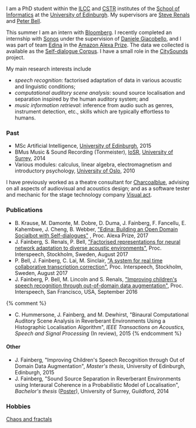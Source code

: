 I am a PhD student within the [ILCC] and [CSTR] institutes of the [School of Informatics] at the [University of Edinburgh]. My supervisors are [Steve Renals] and [Peter Bell].

This summer I am an intern with [Bloomberg](http://www.bloomberg.net). I recently completed an internship with [Sonos](http://www.sonos.com) under the supervision of [Daniele Giacobello], and I was part of team [Edina](https://developer.amazon.com/alexaprize/teams/edina) in the [Amazon Alexa Prize](https://developer.amazon.com/alexaprize). The data we collected is available as the [Self-dialogue Corpus](https://github.com/jfainberg/self_dialogue_corpus). I have a small role in the [CitySounds](http://iot.ed.ac.uk/pilots/citysounds) project.

My main research interests include

- *speech recognition*: factorised adaptation of data in various acoustic and linguistic conditions;
- *computational auditory scene analysis*: sound source localisation and separation inspired by the human auditory system; and
- *music information retrieval*: inference from audio such as genres, instrument detection, etc., skills which are typically effortless to humans.

### Past

- MSc Artificial Intelligence, [University of Edinburgh], 2015
- BMus Music & Sound Recording (Tonmeister), [IoSR], [University of Surrey], 2014 
- Various modules: calculus, linear algebra, electromagnetism and introductory psychology, [University of Oslo], 2010

I have previously worked as a theatre consultant for [Charcoalblue], advising on all aspects of audiovisual and acoustics design; and as a software tester and mechanic for the stage technology company [Visual act].

### Publications
- B. Krause, M. Damonte, M. Dobre, D. Duma, J. Fainberg, F. Fancellu, E. Kahembwe, J. Cheng, B. Webber, ["Edina: Building an Open Domain Socialbot with
Self-dialogues"](https://arxiv.org/pdf/1709.09816.pdf)
, Proc. Alexa Prize, 2017
- J. Fainberg, S. Renals, P. Bell, ["Factorised representations for neural network adaptation to diverse acoustic environments"](http://www.research.ed.ac.uk/portal/files/39658781/joachimIS2017.pdf), Proc. Interspeech, Stockholm, Sweden, August 2017
- P. Bell, J. Fainberg, C. Lai, M. Sinclair, ["A system for real time collaborative transcription correction"](http://www.research.ed.ac.uk/portal/files/39291622/is2017demo_nh_1.pdf), Proc. Interspeech, Stockholm, Sweden, August 2017
- J. Fainberg, P. Bell, M. Lincoln and S. Renals, ["Improving children's speech recognition through out-of-domain data augmentation"](http://www.cstr.ed.ac.uk/downloads/publications/2016/master.pdf), Proc. Interspeech, San Francisco, USA, September 2016

{% comment %}
- C. Hummersone, J. Fainberg, and M. Dewhirst, "Binaural Computational Auditory Scene Analysis in Reverberant Environments Using a Histographic Localisation Algorithm", *IEEE Transactions on Acoustics, Speech and Signal Processing* (In review), 2015
{% endcomment %}

#### Other

- J. Fainberg, "Improving Children's Speech Recognition through Out of Domain Data Augmentation", *Master's thesis*, University of Edinburgh, Edinburgh, 2015
- J. Fainberg, "Sound Source Separation in Reverberant Environments using Interaural Coherence in a Probabilistic Model of Localisation", *Bachelor's thesis* ([Poster](../soundsource_poster.pdf)), University of Surrey, Guildford, 2014

### Hobbies
[Chaos and fractals](/chaos)

[University of Edinburgh]: http://www.ed.ac.uk
[University of Surrey]: http://www.surrey.ac.uk
[University of Oslo]: http://www.uio.no
[IoSR]: http://iosr.surrey.ac.uk
[School of Informatics]: http://www.ed.ac.uk/informatics/
[CSTR]: http://www.cstr.ed.ac.uk
[ILCC]: http://www.ilcc.inf.ed.ac.uk
[Steve Renals]: http://homepages.inf.ed.ac.uk/srenals/
[Peter Bell]: http://homepages.inf.ed.ac.uk/pbell1/
[Charcoalblue]: http://www.charcoalblue.com
[Visual act]: http://visualact.net
[Daniele Giacobello]:https://sites.google.com/site/giacobello/
